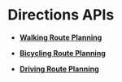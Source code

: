 # Directions APIs<a name="EN-US_TOPIC_0000001099501094"></a>

-   **[Walking Route Planning](directions-walking.md)**  

-   **[Bicycling Route Planning](directions-bicycling.md)**  

-   **[Driving Route Planning](directions-driving.md)**  


